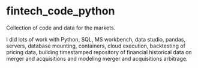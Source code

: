 # fintech_code_python
Collection of code and data for the markets.

I did lots of work with Python, SQL, MS workbench, data studio, pandas, servers, database mounting, containers, cloud execution, backtesting of pricing data, building timestamped repository of financial historical data on merger and acquisitions and modeling merger and acquisitions arbitrage.
